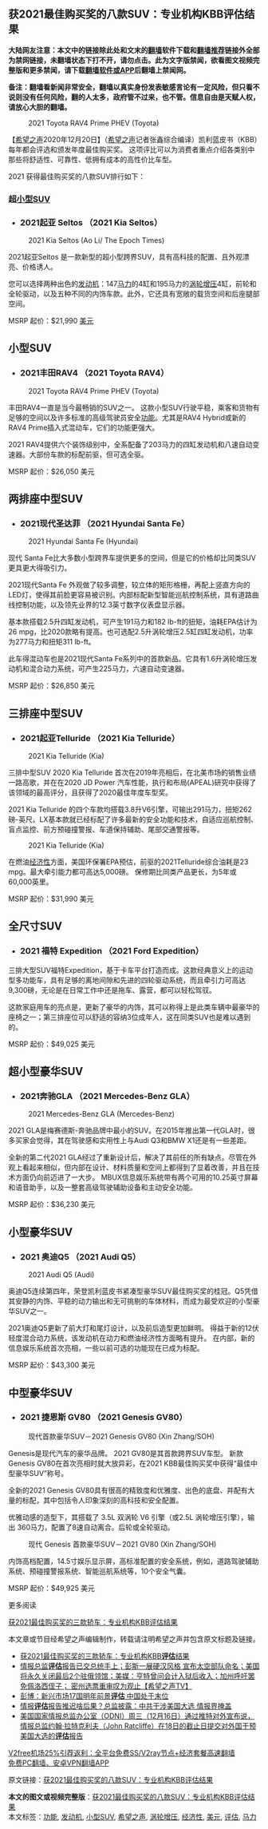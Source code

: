  <h2>获2021最佳购买奖的八款SUV：专业机构KBB评估结果</h2> <p class="notice"><b>大陆网友注意：本文中的链接除此处和文末的<a href="https://github.com/bannedbook/fanqiang" >翻墙</a>软件下载和<a href="https://github.com/killgcd/justmysocks/blob/master/README.md">翻墙推荐</a>链接外全部为禁网链接，未翻墙状态下打不开，请勿点击。此为文字版禁闻，欲看图文视频完整版和更多禁闻，请下载<a href="https://github.com/bannedbook/fanqiang">翻墙软件或APP</a>后翻墙上禁闻网。</p><p>备注：翻墙看新闻非常安全，翻墙以真实身份发表敏感言论有一定风险，但只看不说则没有任何风险，翻的人太多，政府管不过来，也不管。信息自由是天赋人权，请放心大胆的翻墙。</b></p>  <div class="entry"> <figure><figcaption>2021 Toyota RAV4 Prime PHEV (Toyota)</figcaption></figure> <p>【<span class='wp_keywordlink_affiliate'><a href="https://www.soundofhope.org" title="希望之声" target="_blank">希望之声</a></span>2020年12月20日】（<a href="https://www.bannedbook.org/bnews/tag/%e5%b8%8c%e6%9c%9b%e4%b9%8b%e5%a3%b0/" class="st_tag internal_tag" rel="tag" title="标签 希望之声 下的日志">希望之声</a>记者张鑫综合编译）凯利蓝皮书（KBB）每年都会评选和颁发年度最佳购买奖。 这项评比可以为消费者重点介绍各类别中那些将舒适性、可靠性、低拥有成本的高性价比车型。</p> <p>2021 获得最佳购买奖的八款SUV排行如下：</p> <h3>超<a href="https://www.bannedbook.org/bnews/tag/%E5%B0%8F%E5%9E%8BSUV/" class="st_tag internal_tag" rel="tag" title="标签 小型SUV 下的日志">小型SUV</a></h3> <ul> <li> <h3>2021起亚 Seltos （2021 Kia Seltos）</h3> </li> </ul> <figure><figcaption>2021 Kia Seltos (Ao Li/ The Epoch Times)</figcaption></figure> <p>2021起亚Seltos 是一款新型的超小型跨界SUV，具有高科技的配置、且外观漂亮、价格诱人。</p> <p>您可以选择两种出色的<a href="https://www.bannedbook.org/bnews/tag/%e5%8f%91%e5%8a%a8%e6%9c%ba/" class="st_tag internal_tag" rel="tag" title="标签 发动机 下的日志">发动机</a>：147<a href="https://www.bannedbook.org/bnews/tag/%E9%A9%AC%E5%8A%9B/" class="st_tag internal_tag" rel="tag" title="标签 马力 下的日志">马力</a>的4缸和195马力的<a href="https://www.bannedbook.org/bnews/tag/%E6%B6%A1%E8%BD%AE%E5%A2%9E%E5%8E%8B/" class="st_tag internal_tag" rel="tag" title="标签 涡轮增压 下的日志">涡轮增压</a>4缸，前轮和全轮驱动，以及五种不同的内饰车款。此外，它还具有宽敞的载货空间和后座腿部空间。</p> <p>MSRP 起价：$21,990 <a href="https://www.bannedbook.org/bnews/tag/%e7%be%8e%e5%85%83/" class="st_tag internal_tag" rel="tag" title="标签 美元 下的日志">美元</a></p> <h2>小型SUV</h2> <ul> <li> <h3>2021丰田RAV4 （2021 Toyota RAV4）</h3> </li> </ul> <figure><figcaption>2021 Toyota RAV4 Prime PHEV (Toyota)</figcaption></figure> <p>丰田RAV4一直是当今最畅销的SUV之一。 这款小型SUV行驶平稳，乘客和货物有足够的空间以及许多标准的高级驾驶员安全<a href="https://www.bannedbook.org/bnews/tag/%E5%8A%9F%E8%83%BD/" class="st_tag internal_tag" rel="tag" title="标签 功能 下的日志">功能</a>。尤其是RAV4 Hybrid或新的RAV4 Prime插入式混动车，它们的功能更强大。</p> <p>2021 RAV4提供六个装饰级别中，全系配备了203马力的四缸发动机和八速自动变速器。大部份车款的标配前驱，但可选全驱。</p> <p>MSRP 起价：$26,050 美元</p> <h2>两排座中型SUV </h2> <ul> <li> <h3>2021现代圣达菲 （2021 Hyundai Santa Fe）</h3> </li> </ul> <figure><figcaption>2021 Hyundai Santa Fe (Hyundai)</figcaption></figure> <p>现代 Santa Fe比大多数小型跨界车提供更多的空间，但是它的价格却比同类SUV更具更大得吸引力。</p>  <p>2021现代Santa Fe 外观做了较多调整，较立体的矩形格栅，再配上竖直方向的LED灯，使得其前脸更容易被识别。内部标配新型智能巡航控制系统，具有道路曲线控制功能，以及领先业界的12.3英寸数字仪表盘显示器。</p> <p>基本款搭载2.5升四缸发动机，可产生191马力和182 lb-ft的扭矩，油耗EPA估计为26 mpg，比2020款略有提高。也可选配2.5升涡轮增压2.5缸四缸发动机，功率为277马力和扭矩311 lb-ft。</p> <p>此车得混动车也是2021现代Santa Fe系列中的首款新品。它具有1.6升涡轮增压发动机和混合动力系统，可产生225马力，六速自动变速器。</p> <p>MSRP 起价：$26,850 美元</p> <h2>三排座中型SUV </h2> <ul> <li> <h3>2021起亚Telluride （2021 Kia Telluride）</h3> </li> </ul> <figure><figcaption>2021 Kia Telluride (Kia)</figcaption></figure> <p>三排中型SUV 2020 Kia Telluride 首次在2019年亮相后，在北美市场的销售业绩一路高歌，并在在2020 JD Power 汽车性能，执行和布局(APEAL)研究中获得了该领域的最高评分，且获得了2020最佳年度车型奖。</p> <p>2021 Kia Telluride 的四个车款均搭载3.8升V6引擎，可输出291马力，扭矩262磅-英尺。LX基本款就已经标配了许多最新的安全功能和技术，自适应巡航控制、盲点监控、前方预碰撞警报、车道保持辅助、尾部交通警报等。</p> <figure><figcaption>2021 Kia Telluride (Kia)</figcaption></figure> <p>在燃油<a href="https://www.bannedbook.org/bnews/tag/%E7%BB%8F%E6%B5%8E%E6%80%A7/" class="st_tag internal_tag" rel="tag" title="标签 经济性 下的日志">经济性</a>方面，美国环保署EPA预估，前驱的2021Telluride综合油耗是23 mpg。最大牵引能力都可高达5,000磅。 保修期比同类产品更长，为5年或60,000英里。</p> <p>MSRP 起价：$31,990 美元</p> <h2>全尺寸SUV</h2> <ul> <li> <h3>2021 福特 Expedition （2021 Ford Expedition）</h3> </li> </ul> <p></p>  <p>三排大型SUV福特Expedition，基于卡车平台打造而成。这款经典意义上的运动型多功能车，具有足够的离地间隙和先进的四轮驱动系统，而且牵引力可高达9,300磅，无论是在日常工作中还是拖车、露营，都可以轻松驾驭。</p> <p>这款家庭用车的亮点是，更新了豪华的内饰，其可以称得上是此类车辆中最豪华的座椅之一；第三排座位可以舒适的容纳3位成年人，这在同类SUV也是难以遇到的。</p> <p>MSRP 起价：$49,025 美元</p> <h2>超小型豪华SUV</h2> <ul> <li> <h3>2021奔驰GLA （2021 Mercedes-Benz GLA）</h3> </li> </ul> <figure><figcaption>2021 Mercedes-Benz GLA (Mercedes-Benz)</figcaption></figure> <p>2021 GLA是梅赛德斯-奔驰品牌中最小的SUV。在2015年推出第一代GLA时，很多买家会觉得，其在驾驶感和实用性上与Audi Q3和BMW X1还是有一些差距。</p> <p>全新的第二代2021 GLA经过了重新设计后，解决了其前任的所有缺点。尽管在外观上看起来相似，但内部在设计、材料质量和空间上都得到了显着改善，并且在技术方面仍向前迈进了一大步。 MBUX信息娱乐系统带有两个可用的10.25英寸屏幕和语音助手，以及一整套高级驾驶辅助设备和主动安全功能。</p> <p>MSRP 起价：$36,230 美元</p> <h2>小型豪华SUV</h2> <ul> <li> <h3>2021 奥迪Q5 （2021 Audi Q5）</h3> </li> </ul> <figure><figcaption>2021 Audi Q5 (Audi)</figcaption></figure> <p>奥迪Q5连续第四年，荣登凯利蓝皮书紧凑型豪华SUV最佳购买奖的桂冠。Q5凭借其安静的内饰、平稳的动力输出和无可挑剔的车体材料，而成为最受欢迎的小型豪华SUV之一。</p> <p>2021奥迪Q5更新了前大灯和尾灯设计，以及前后造型更加鲜明。 得益于新的12伏轻度混合动力系统，该发动机在动力和燃油经济性方面略有提升。 在内部，新的信息娱乐系统首次亮相，一些以前可选的功能现在已成为标配。</p> <p>MSRP 起价：$43,300 美元</p>  <h2>中型豪华SUV</h2> <ul> <li> <h3>2021 捷恩斯 GV80 （2021 Genesis GV80）</h3> </li> </ul> <figure><figcaption>现代首款豪华SUV－2021 Genesis GV80 (Xin Zhang/SOH)</figcaption></figure> <p>Genesis是现代汽车的豪华品牌。 2021 GV80是其首款跨界SUV车型。 新款Genesis GV80在首次亮相时就大放异彩，在2021 KBB最佳购买奖中获得“最佳中型豪华SUV”称号。</p> <p>全新的2021 Genesis GV80具有很高的精致度和优雅度、出色的底盘、并配有大量的标配，其中包括令人印象深刻的高科技和安全配置。</p> <p>优雅动感的造型下，其搭载了 3.5L 双涡轮 V6 引擎（或2.5L 涡轮增压引擎），输出 360马力，配置了8速自动离合。后轮或全轮驱动。</p> <figure><figcaption>现代 Genesis 首款豪华SUV－2021 GV80 (Xin Zhang/SOH)</figcaption></figure> <p>内饰高档配置，14.5寸娱乐显示屏，高标准配置的安全系统，例如，道路驾驶辅助系统、预碰撞警报系统、智能巡航系统等，10个安全气囊。</p> <p>MSRP 起价：$49,925 美元</p> <p>更多阅读</p> <p><a href="https://www.soundofhope.org/post/455623?lang=b5">获2021最佳购买奖的三款轿车：专业机构KBB评估结果</a></p> <p>本文章或节目经希望之声编辑制作，转载请注明希望之声并包含原文标题及链接。</p> <ul class='op-related-articles' title='相关阅读'> <li><a href='https://www.bannedbook.org/bnews/comments/20201221/1451842.html' target='_blank'>获2021最佳购买奖的三款轿车：专业机构KBB<b>评估</b>结果</a></li> <li><a href='https://www.bannedbook.org/bnews/cbnews/20201220/1451299.html' target='_blank'>情报总监<b>评估</b>报告已交总统手上；彭斯一展硬汉风格  宣布太空部队命名；美国将永久关闭最后2个驻俄领馆；美媒：亨特曾问会计入狱后收入；加州呼吁罢免佩洛西侄子；  密州选票重审叹为观止【希望之声TV】</a></li> <li><a href='https://www.bannedbook.org/bnews/comments/20201218/1450024.html' target='_blank'>彭博：新兴市场17国明年前景<b>评估</b> 中国处于末位</a></li> <li><a href='https://www.bannedbook.org/bnews/topimagenews/20201218/1449985.html' target='_blank'>情报<b>评估</b>报告推迟啥后果？总监披露：中共干涉美国大选 情报界掩盖</a></li> <li><a href='https://www.bannedbook.org/bnews/bannedvideo/20201217/1449730.html' target='_blank'>美国国家情报总监办公室（ODNI）周三（12月16日）通过推特对外宣布说，情报总监约翰·拉特克利夫（John Ratcliffe）在18日的截止日提交对外国干预美国大选的<b>评估</b>报告</a></li> </ul> <p class="texttj"> <a href="https://github.com/bannedbook/fanqiang/wiki/V2ray%E6%9C%BA%E5%9C%BA" target="_blank">V2free机场25%引荐返利：全平台免费SS/V2ray节点+经济套餐高速翻墙</a><br/> <a href="https://github.com/bannedbook/fanqiang/wiki/%E7%A6%81%E9%97%BB%E7%BD%91%E5%AE%89%E5%8D%93%E7%BF%BB%E5%A2%99%E6%96%B0%E9%97%BBAPP" target="_blank">免费PC翻墙、安卓VPN翻墙APP</a></p><p>原文链接：<a class="src_link"  href="https://www.soundofhope.org/post/455671" target="_blank">获2021最佳购买奖的八款SUV：专业机构KBB评估结果</a></p> <a name='sharetosocial'></a>       <div><b>本文的图文或视频完整版</b>：<a href='https://www.bannedbook.org/bnews/comments/20201221/1451970.html'>获2021最佳购买奖的八款SUV：专业机构KBB评估结果</a></div>  </div><!--END ENTRY--> <div class="postfooter"> <div>本文标签：<a href="https://www.bannedbook.org/bnews/tag/%E5%8A%9F%E8%83%BD/" rel="tag">功能</a>, <a href="https://www.bannedbook.org/bnews/tag/%e5%8f%91%e5%8a%a8%e6%9c%ba/" rel="tag">发动机</a>, <a href="https://www.bannedbook.org/bnews/tag/%E5%B0%8F%E5%9E%8BSUV/" rel="tag">小型SUV</a>, <a href="https://www.bannedbook.org/bnews/tag/%e5%b8%8c%e6%9c%9b%e4%b9%8b%e5%a3%b0/" rel="tag">希望之声</a>, <a href="https://www.bannedbook.org/bnews/tag/%E6%B6%A1%E8%BD%AE%E5%A2%9E%E5%8E%8B/" rel="tag">涡轮增压</a>, <a href="https://www.bannedbook.org/bnews/tag/%E7%BB%8F%E6%B5%8E%E6%80%A7/" rel="tag">经济性</a>, <a href="https://www.bannedbook.org/bnews/tag/%e7%be%8e%e5%85%83/" rel="tag">美元</a>, <a href="https://www.bannedbook.org/bnews/tag/%E8%AF%84%E4%BC%B0/" rel="tag">评估</a>, <a href="https://www.bannedbook.org/bnews/tag/%E9%A9%AC%E5%8A%9B/" rel="tag">马力</a></div>  </div><!--END POSTFOOTER--> 